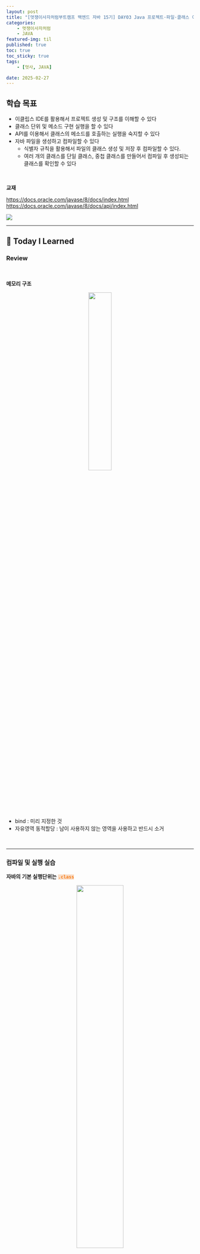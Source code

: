 ```yaml
---
layout: post
title: "[멋쟁이사자처럼부트캠프 백엔드 자바 15기] DAY03 Java 프로젝트·파일·클래스 이론 / 생성 / 컴파일"
categories: 
    - 멋쟁이사자처럼
    - JAVA
featured-img: til
published: true
toc: true
toc_sticky: true
tags:
    - [멋사, JAVA]

date: 2025-02-27
---
```


## **학습 목표**

- 이클립스 IDE를 활용해서 프로젝트 생성 및 구조를 이해할 수 있다
- 클래스 단위 및 메소드 구현 실행을 할 수 있다
- API를 이용해서 클래스의 메소드를 호출하는 실행을 숙지할 수 있다
- 자바 파일을 생성하고 컴파일할 수 있다
    - 식별자 규칙을 활용해서 파일의 클래스 생성 및 저장 후 컴파일할 수 있다.
    - 여러 개의 클래스를 단일 클래스, 중첩 클래스를 만들어서 컴파일 후 생성되는 클래스를 확인할 수 있다

<br>

**교재**

https://docs.oracle.com/javase/8/docs/index.html
https://docs.oracle.com/javase/8/docs/api/index.html

<img src="https://yennies.notion.site/image/attachment%3A58a25777-f011-432f-906b-6b0e09561e48%3A%EA%B5%AC%EC%A1%B0%ED%99%95%EC%9D%B8%EB%B2%95.png?table=block&id=1a738212-968b-80df-99f6-cbceb946afe4&spaceId=937e129d-9aca-46d3-86d9-97391bcf515f&width=1090&userId=&cache=v2" class="img-hor">

---

## 📝 Today I Learned

### Review
<br>

**메모리 구조**

<p align="center"><img src="https://yennies.notion.site/image/attachment%3A908d6074-48d6-4118-b81a-230faf74e8c3%3Amm.png?table=block&id=1a738212-968b-8060-bdfd-eaa35d2f4897&spaceId=937e129d-9aca-46d3-86d9-97391bcf515f&width=860&userId=&cache=v2" width="35%"></p>

<br>

- bind : 미리 지정한 것
- 자유영역 동적할당 : 남이 사용하지 않는 영역을 사용하고 반드시 소거

<br>

---

### 컴파일 및 실행 실습

**자바의 기본 실행단위는** <code style="background-color: rgb(249, 221, 199); color: rgb(248, 127, 28); font-weight: bold">.class</code>  

<p align="center"><img src="https://yennies.notion.site/image/attachment%3Ac358a032-2e43-44b4-9075-600aefa1af31%3A%EC%BB%B4%ED%8C%8C%EC%9D%BC.png?table=block&id=1a738212-968b-8010-a009-dd017af1f3ef&spaceId=937e129d-9aca-46d3-86d9-97391bcf515f&width=860&userId=&cache=v2" width="50%"></p>

<br>

- 파일명.java → javac 파일명.java → [파일명.class] → java 파일명

<br>

#### 💻 실습1 : 기초

<br>

**Step01.** 코드를 <code style="background-color: rgb(249, 221, 199); color: rgb(248, 127, 28); font-weight: bold">HelloWorldApp.java</code> 로 저장

```java
/**

The HelloWorldApp class implements an application that
simply prints "Hello World!" to standard output.*/
class HelloWorldApp { // 클래스 선언
	// 코드 영역
	public static void main(String[] args) { // 프로젝트 진입점 메인 메소드 HelloWorldApp.main()
		System.out.println("Hello World!"); // Display the string. -> 현재 시스템.표준출력장치.줄바꿈포함프린트("문자열");
	}
}
```

<br>

**Step02.** 컴파일

```bash
javac HelloWorldApp.java   # 컴파일한 후 HelloWorldApp.class 생성 확인
java HelloWorldApp         # 실행
```

<p align="center"><img src="https://yennies.notion.site/image/attachment%3A11c119a9-4cb5-470e-ad1a-ca4dfcde8155%3AhelloWorld.png?table=block&id=1a738212-968b-804b-9e4a-f581f23ee0fc&spaceId=937e129d-9aca-46d3-86d9-97391bcf515f&width=860&userId=&cache=v2" style="width: 80%; height: auto;"></p>


<br>

#### 💻 실습2

```java

// Ex01) Test.java -> Test.class

public class Test { }

>> javac Test.java
>> java Test

// Ex02) Test01.java -> Test01.class
public class Test01 { }

>> javac Test01.java
>> java Test01
```

<br>

- 진입점이 없을 때는 main() 명시가 없어 error 발생

    ```bash
    >> D:\lionWork\Test>javac Test01.java
    >> D:\lionWork\Test>java Test01
    Error: Main method not found in class Test01, please define the main method as:
    public static void main(String[] args)
    or a JavaFX application class must extend javafx.application.Application
    ```

<br>

#### 💻 실습3 : 패키지에 넣어서 컴파일

<code style="background-color: rgb(249, 221, 199); color: rgb(248, 127, 28); font-weight: bold">Test.java</code>를 <code style="background-color: rgb(249, 221, 199); color: rgb(248, 127, 28); font-weight: bold">com.test.Test.java</code>로 패키지에 넣어서 컴파일 실행

<br>

**Step01.** 코드 작성

```java
package com.test;
public class Test{}
```

<br>

**Step02.** 현재 디렉토리에 있는 <code style="background-color: rgb(249, 221, 199); color: rgb(248, 127, 28); font-weight: bold">Test.java</code>를 <code style="background-color: rgb(249, 221, 199); color: rgb(248, 127, 28); font-weight: bold">com.test</code> 하위로 이동  
```bash
mv Test.java com\test
move Test.java com\test # window10
```

<br>

**Step03.** 컴파일
```bash
javac -d . com/test/Test.java
```
- <code style="background-color: rgb(249, 221, 199); color: rgb(248, 127, 28); font-weight: bold">-d .</code> 옵션 : .(현재 디렉토리)를 기준으로 패키지 구조를 유지하며 <code style="background-color: rgb(249, 221, 199); color: rgb(248, 127, 28); font-weight: bold">.class</code> 파일을 생성

<br>

**Step04** 실행
```bash
java com.test.Test
```

<p align="center"><img src="https://yennies.notion.site/image/attachment%3A46b67a15-9d1a-4345-9816-4faf86d82c7e%3A04bf176c-ebf5-4249-866a-3a2669466f89.png?table=block&id=1a738212-968b-801b-8506-d515f1adc54c&spaceId=937e129d-9aca-46d3-86d9-97391bcf515f&width=960&userId=&cache=v2" style="width: 80%; height: auto;"></p>

---

### 접근 제한자 & 파일 작성법

<br>

**접근 제한자**
- public : 공개
- protected : 상속시 공개
- default : 같은 패키지 공개
- private : 비공개

<p align="center"><img src="https://yennies.notion.site/image/attachment%3Ab8af2652-c072-44d5-8b3a-473f5197049c%3A2cbaecb4-2ef2-4393-a720-e1f5a879cc60.png?table=block&id=1a738212-968b-8064-9e0e-f3bf46afd1b7&spaceId=937e129d-9aca-46d3-86d9-97391bcf515f&width=770&userId=&cache=v2" style="width: 50%; height: auto;"></p>

<br>

**파일 작성법**

```java
접근제한자 class UserName{ }

public class Test {
	코드 작성하는 곳
}
```

<br>

**파일 저장법** : <code style="background-color: rgb(249, 221, 199); color: rgb(248, 127, 28)">UserName.java</code>
- 클래스가 여러 개일 땐 가장 위 클래스 or public 클래스 이름으로 저장

<br>

**주석**
```java
// 라인 주석 > javac로 컴파일하면 사라짐

/*
멀티라인 주석 > javac로 컴파일하면 사라짐
*/
```

<br>

---

### 클래스

**클래스 작성 방법**
- 하나의 파일의 여러 개의 클래스 선언 가능

    <small><font color="gray">X.java</font></small>
    ```java
    class X{ }
    class Y{ }
    class Z{ }
    ```

<br>

- 접근제한자 public 클래스는 하나의 파일에 하나만 선언한 후, public 클래스 이름으로 저장

    <small><font color="gray">X.java</font></small>
    ```java
    // error
    public class X02{ }
    public class Y02{ }
    public class Z02{ }

    // ✔
    public class X02{ }
    class Y02{ }
    class Z02{ }
    ```

    <small><font color="gray">Z.java</font></small>
    ```java
    class X{ }
    class Y{ }
    public class Z{ }
    ```
    
    <img src ="https://yennies.notion.site/image/attachment%3A0bb05109-dd0f-4434-8daf-ee76be570cad%3Acase02.png?table=block&id=1a738212-968b-801a-a354-c370c874f1ab&spaceId=937e129d-9aca-46d3-86d9-97391bcf515f&width=600&userId=&cache=v2" style="width: 40%; height: auto; vertical-align: top;">&nbsp;&nbsp;&nbsp;&nbsp;&nbsp;&nbsp;&nbsp;&nbsp;&nbsp;&nbsp;&nbsp;<img src ="https://yennies.notion.site/image/attachment%3Aad1d9680-af3e-46c8-83f5-d6608f0e2a67%3Ae7b8fdc6-207b-4d93-9f32-fab783dbc205.png?table=block&id=1a738212-968b-8075-b04d-eae2e42c7da4&spaceId=937e129d-9aca-46d3-86d9-97391bcf515f&width=600&userId=&cache=v2" style="width: 40%; height: auto; vertical-align: top;">

<br>

- 클래스 안에 클래스를 중첩으로 사용 가능

    <small><font color="gray">X1.java&nbsp;&nbsp;&nbsp;&nbsp;&nbsp;X1$Y1.class</font></small>

    ```java
    class X1 {
	    class Y1 { }
    }
    ```



<br>

**Case | 여러 개의 단일 클래스**
- 각각의 클래스가 생성됨
    ```java
    class X{ }
    class Y{ }
    class Z{ }
    ```

    <img src="https://yennies.notion.site/image/attachment%3A1a97e001-f041-442b-a64e-fbed4c5af3ff%3Aimage.png?table=block&id=1a738212-968b-8062-9a9f-c1fc719d289d&spaceId=937e129d-9aca-46d3-86d9-97391bcf515f&width=860&userId=&cache=v2" class="img-hor">

- 실행방법 : 각 클래스로 실행
    ```bash
    java X
    java Y
    java Z
    ```

<br>

**Case | 중첩 클래스**

```java
public class AA{
    class AA_inner{}
    class AA_inner01{}
}
```

<img src="https://yennies.notion.site/image/attachment%3A2a250d43-a47e-4afc-bba1-c987f4f9371a%3Af7e99453-2e59-4c2f-8d52-efd16e5b5e7a.png?table=block&id=1a738212-968b-8020-8a08-fe42078d8f63&spaceId=937e129d-9aca-46d3-86d9-97391bcf515f&width=1290&userId=&cache=v2" class="img-hor">

<br>

---
### 식별자 규칙 및 선언

<br>

```java
접근제한자 [public, protected, default, private] class UserName{
		명령 코드
		Nested | Field | Constr | Method 
		// Nested | Field : 변수역할
		// Constr | Method : 메소드 역할
	}
```

<br>

**UserName 종류**
- 프로젝트, 모듈, 패키지, 클래스
- 클래스 = 필드(변수) + 메소드

<br>

**UserName 규칙**
- 영문자, 숫자, _ , $ 로만 이름 짓는다
- 대소문자 구분
- 공백 X
- 숫자로 시작 X
- 예약어 불가

<br>

**클래스 표기법**
- 클래스명 → 파스칼 표기법 ; 첫글자 대문자
    - e.g. HelloWorldApp, Test
- 메소드명 → 카멜 표기법 ; 첫글자 소문자
    - e.g. A.hap(), A.getHap()
- 변수명 → 카멜 표기법
    - e.g. String userName=”홍길동” userAddress
- 상수 (static field) → 대문자 + 언더스코어
    - e.g. MAX_VALUE
    - e.g. public static final double PI → 공유한다 정적영역에서 단일명 더블값의 PI라는 이름으로

<br>

---
### eclipse

<br>

<img src="https://yennies.notion.site/image/attachment%3A1adaa738-f7c6-4ff9-98e4-219addfd3344%3Aimage.png?table=block&id=1a738212-968b-8062-9990-dc3017bc0af0&spaceId=937e129d-9aca-46d3-86d9-97391bcf515f&width=1290&userId=&cache=v2" class="img-hor">

<br>

#### 프로젝트 생성

<br>

<img src="https://yennies.notion.site/image/attachment%3A45661041-e715-4c8a-a426-77151a713a47%3Aimage.png?table=block&id=1a738212-968b-8048-983c-e58ddbba1c04&spaceId=937e129d-9aca-46d3-86d9-97391bcf515f&width=480&userId=&cache=v2" style="width: 40%; height: auto; vertical-align: top">&nbsp;&nbsp;&nbsp;&nbsp;&nbsp;&nbsp;&nbsp;&nbsp;&nbsp;&nbsp;&nbsp;<img src="https://yennies.notion.site/image/attachment%3A8a0e7863-f521-45dd-9d70-25fb656e211d%3Aimage.png?table=block&id=1a738212-968b-80fa-ae8b-d3bf09a072e1&spaceId=937e129d-9aca-46d3-86d9-97391bcf515f&width=600&userId=&cache=v2" style="width: 40%; height: auto; vertical-align: top">

<br>

#### 클래스 생성

<br>

<img src="https://yennies.notion.site/image/attachment%3Ac97071b0-9391-412c-ac9c-1058722dee5f%3Aimage.png?table=block&id=1a738212-968b-8077-aa41-f1ee27959dda&spaceId=937e129d-9aca-46d3-86d9-97391bcf515f&width=670&userId=&cache=v2" class="img-ver">

<br>

#### 프로젝트 옮기기

<br>

<img src="https://yennies.notion.site/image/attachment%3A95cdae2e-370e-4442-8764-b124b7b8d458%3Aimage.png?table=block&id=1a738212-968b-80fa-8c8b-c1866ccc063d&spaceId=937e129d-9aca-46d3-86d9-97391bcf515f&width=600&userId=&cache=v2" style="width: 40%; height: auto; vertical-align: top">&nbsp;&nbsp;&nbsp;&nbsp;&nbsp;&nbsp;&nbsp;&nbsp;&nbsp;&nbsp;&nbsp;<img src="https://yennies.notion.site/image/attachment%3A6d43a9bd-4447-42f2-98fd-a197ffc648e6%3Aimage.png?table=block&id=1a738212-968b-80b4-b74a-fe70b7dec71c&spaceId=937e129d-9aca-46d3-86d9-97391bcf515f&width=600&userId=&cache=v2" style="width: 40%; height: auto; vertical-align: top">

<br>

#### Import

<br>

<img src="https://yennies.notion.site/image/attachment%3A39e52d20-baa3-4606-9886-99345ae4729c%3Aimage.png?table=block&id=1a738212-968b-80c2-a578-c68601c9d2bd&spaceId=937e129d-9aca-46d3-86d9-97391bcf515f&width=600&userId=&cache=v2" style="width: 40%; height: auto; vertical-align: top">&nbsp;&nbsp;&nbsp;&nbsp;&nbsp;&nbsp;&nbsp;&nbsp;&nbsp;&nbsp;&nbsp;<img src="https://yennies.notion.site/image/attachment%3Acc7a1247-ceed-45fe-a561-0a2499e77a22%3Aimage.png?table=block&id=1a738212-968b-8090-ab6c-ed60cd18e48f&spaceId=937e129d-9aca-46d3-86d9-97391bcf515f&width=600&userId=&cache=v2" style="width: 40%; height: auto; vertical-align: top">

<br>

---

### ⌨ Practice

<br>

**#1**
> MyExam폴더를 생성한다.   
My.class 실행한다.

```bash
mkdir MyExam
cd MyExam
javac My.java
java My
```
<img src="https://yennies.notion.site/image/attachment%3Aded129ba-2b6d-4ff5-849d-2efeeafe3a90%3Aimage.png?table=block&id=1a738212-968b-806f-a714-fda3dd30d741&spaceId=937e129d-9aca-46d3-86d9-97391bcf515f&width=960&userId=&cache=v2" class="img-hor">

<br>

**#2**
> <code style="background-color: rgb(249, 221, 199); color: rgb(248, 127, 28); font-weight: bold">AA.class</code> <code style="background-color: rgb(249, 221, 199); color: rgb(248, 127, 28); font-weight: bold">AA$BB.class</code> <code style="background-color: rgb(249, 221, 199); color: rgb(248, 127, 28); font-weight: bold">AA$CC.class</code> 가 만들어지게 AA.java를 만들어 실행한다. 

<small><font color="gray">AA.java</font></small>
```java
public class AA {
    class BB{}
    class CC{}
}
```
<img src="https://yennies.notion.site/image/attachment%3A110f8689-c3c8-43a6-ace3-7e4c290f7700%3Aimage.png?table=block&id=1a738212-968b-80c3-b1fc-cb513bb8bcd0&spaceId=937e129d-9aca-46d3-86d9-97391bcf515f&width=770&userId=&cache=v2" class="img-hor">

<br>

**#3.1**
> MyExam 폴더를 현재 디렉토리로 간주한 후, <code style="background-color: rgb(249, 221, 199); color: rgb(248, 127, 28); font-weight: bold">com.test.MYTest.class</code>를 컴파일 한다.

```bash
javac -d . com/test/MYTest.java

// 실행
// java com.test.MYTest
```

<img src="https://yennies.notion.site/image/attachment%3A6d4ca4e1-1073-43c3-a8af-e05c0a7e1c55%3Aimage.png?table=block&id=1a738212-968b-80c2-b159-d8c47e986536&spaceId=937e129d-9aca-46d3-86d9-97391bcf515f&width=1230&userId=&cache=v2" class="img-hor">

<br>

**#3.2**
> <code style="background-color: rgb(249, 221, 199); color: rgb(248, 127, 28); font-weight: bold">com.test.MyTest02$AA.class</code> <code style="background-color: rgb(249, 221, 199); color: rgb(248, 127, 28); font-weight: bold">com.test.MyTest02.class</code> 를 컴파일 한다.

```java
public class MyTest02{
	class AA{}
}
```
```bash
javac -d . com/test/Mytest02.java
```

<img src="https://yennies.notion.site/image/attachment%3A53c55ccf-9951-4a69-9ac0-98338d7a080b%3Aimage.png?table=block&id=1a738212-968b-8049-b53c-d228248b3594&spaceId=937e129d-9aca-46d3-86d9-97391bcf515f&width=960&userId=&cache=v2" class="img-hor">

<br>

**#4**
> My.java의 내용을 cmd에서 확인해본다.

```bash
type My.java
```
<img src="https://yennies.notion.site/image/attachment%3A6cd4b659-1d79-46ef-b00f-c217258e2300%3Af946d189-3c35-471a-9465-71d40fcfbaf2.png?table=block&id=1a738212-968b-8078-85ae-f3aace303a85&spaceId=937e129d-9aca-46d3-86d9-97391bcf515f&width=580&userId=&cache=v2" style="width: 60%; height: auto; display: block; margin: 0 auto;">

<br>

**#5**
> 파일을 모두 삭제 해 본다.

```bash
del *
```
<img src="https://yennies.notion.site/image/attachment%3A4df393a6-3262-4942-a2de-c70f36f5a6e9%3Aimage.png?table=block&id=1a738212-968b-807e-b873-d1a7fcf86b4f&spaceId=937e129d-9aca-46d3-86d9-97391bcf515f&width=860&userId=&cache=v2" class="img-hor">

<br>

**#6**
> 클래스 두개를 public 으로 만들어 저장후 컴파일하고 리턴 메시지를 확인해본다.

```java
public class T1{} 
public class T2{}
```
```bash
> javac T1.java
T1.java:2: error: class T2 is public, should be declared in a file named T2.java
     public class T2{}
            ^
1 error
```
<img src="https://yennies.notion.site/image/attachment%3A4a0e996f-726e-491f-a021-0882b8c4590b%3Aimage.png?table=block&id=1a738212-968b-800d-9e5f-cd087cb679a9&spaceId=937e129d-9aca-46d3-86d9-97391bcf515f&width=860&userId=&cache=v2" class="img-hor">

<br>

---

## 🎈 회고

자바를 메모장에 코드를 작성해서 cmd로 컴파일하는 것은 처음인데, 이렇게 하니까 클래스 생성 구조에 대해 더 잘 이해할 수 있었다. 임베디드 프로그래밍을 할 때 했었던 C언어 코드를 작성하고 리눅스에서 컴파일했던 것과 비슷해서 어려운 부분은 없었다. 다만, 이클립스를 다루는 데 익숙하지 않아서 이 부분은 계속 사용하면서 적응해야할 것 같다.

<br>
<br>

---

#멋쟁이사자처럼후기 #Java #백엔드